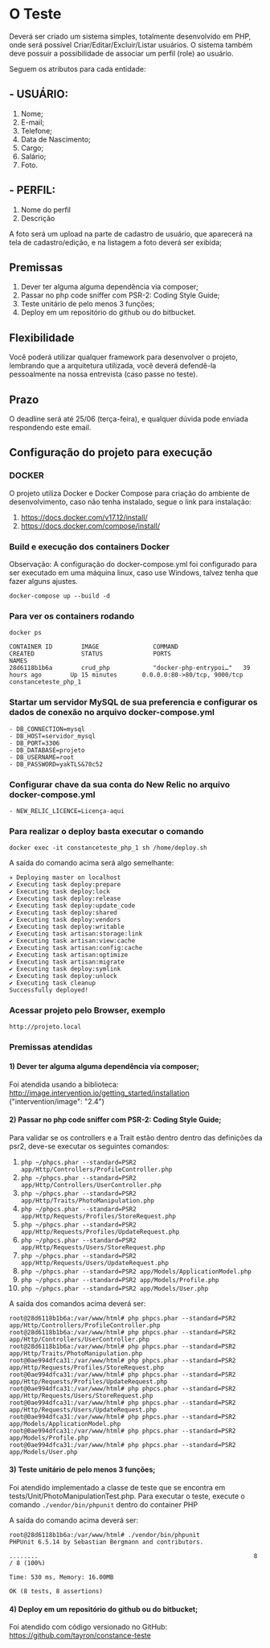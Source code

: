 # O Teste

Deverá ser criado um sistema simples, totalmente desenvolvido em PHP, onde será possível Criar/Editar/Excluir/Listar usuários. O sistema também deve possuir a possibilidade de associar um perfil (role) ao usuário.

Seguem os atributos para cada entidade:

## - USUÁRIO:
1. Nome;
2. E-mail;
3. Telefone;
4. Data de Nascimento;
5. Cargo;
6. Salário;
7. Foto.

## - PERFIL:
1. Nome do perfil
2. Descrição

A foto será um upload na parte de cadastro de usuário, que aparecerá na tela de cadastro/edição, e na listagem a foto deverá ser  exibida;

## Premissas
1. Dever ter alguma alguma dependência via composer;
2. Passar no php code sniffer com PSR-2: Coding Style Guide;
3. Teste unitário de pelo menos 3 funções;
4. Deploy em um repositório do github ou do bitbucket.

## Flexibilidade
Você poderá utilizar qualquer framework para desenvolver o projeto, lembrando que a arquitetura utilizada, você deverá defendê-la pessoalmente na nossa entrevista (caso passe no teste).

## Prazo
O deadline será até  25/06 (terça-feira), e qualquer dúvida pode enviada respondendo este email.


## Configuração do projeto para execução

### DOCKER
O projeto utiliza Docker e Docker Compose para criação do ambiente de desenvolvimento, caso não tenha instalado, segue o link para instalação:
1. https://docs.docker.com/v17.12/install/
2. https://docs.docker.com/compose/install/

### Build e execução dos containers Docker
Observação: A configuração do docker-compose.yml foi configurado para ser executado 
em uma máquina linux, caso use Windows, talvez tenha que fazer alguns ajustes.

```docker-compose up --build -d```

### Para ver os containers rodando
```docker ps```

```
CONTAINER ID        IMAGE               COMMAND                  CREATED             STATUS              PORTS                               NAMES
28d6118b1b6a        crud_php            "docker-php-entrypoi…"   39 hours ago        Up 15 minutes       0.0.0.0:80->80/tcp, 9000/tcp        constanceteste_php_1
```

### Startar um servidor MySQL de sua preferencia e configurar os dados de conexão no arquivo docker-compose.yml
```
- DB_CONNECTION=mysql
- DB_HOST=servidor_mysql
- DB_PORT=3306
- DB_DATABASE=projeto
- DB_USERNAME=root
- DB_PASSWORD=yakTLS&70c52
```

### Configurar chave da sua conta do New Relic no arquivo docker-compose.yml
```
- NEW_RELIC_LICENCE=Licença-aqui
```

### Para realizar o deploy basta executar o comando
```docker exec -it constanceteste_php_1 sh /home/deploy.sh```

A saída do comando acima será algo semelhante:

```
✈︎ Deploying master on localhost
✔ Executing task deploy:prepare
✔ Executing task deploy:lock
✔ Executing task deploy:release
✔ Executing task deploy:update_code
✔ Executing task deploy:shared
✔ Executing task deploy:vendors
✔ Executing task deploy:writable
✔ Executing task artisan:storage:link
✔ Executing task artisan:view:cache
✔ Executing task artisan:config:cache
✔ Executing task artisan:optimize
✔ Executing task artisan:migrate
✔ Executing task deploy:symlink
✔ Executing task deploy:unlock
✔ Executing task cleanup
Successfully deployed!

```
### Acessar projeto pelo Browser, exemplo
```http://projeto.local```

### Premissas atendidas

#### 1) Dever ter alguma alguma dependência via composer;

Foi atendida usando a biblioteca: http://image.intervention.io/getting_started/installation ("intervention/image": "2.4")

#### 2) Passar no php code sniffer com PSR-2: Coding Style Guide;

Para validar se os controllers e a Trait estão dentro dentro das definições da psr2,
deve-se executar os seguintes comandos: 

1. ```php ~/phpcs.phar --standard=PSR2 app/Http/Controllers/ProfileController.php```
2. ```php ~/phpcs.phar --standard=PSR2 app/Http/Controllers/UserController.php```
3. ```php ~/phpcs.phar --standard=PSR2 app/Http/Traits/PhotoManipulation.php```
4. ```php ~/phpcs.phar --standard=PSR2 app/Http/Requests/Profiles/StoreRequest.php```
5. ```php ~/phpcs.phar --standard=PSR2 app/Http/Requests/Profiles/UpdateRequest.php```
6. ```php ~/phpcs.phar --standard=PSR2 app/Http/Requests/Users/StoreRequest.php```
7. ```php ~/phpcs.phar --standard=PSR2 app/Http/Requests/Users/UpdateRequest.php```
8. ```php ~/phpcs.phar --standard=PSR2 app/Models/ApplicationModel.php```
9. ```php ~/phpcs.phar --standard=PSR2 app/Models/Profile.php```
10. ```php ~/phpcs.phar --standard=PSR2 app/Models/User.php```


A saída dos comandos acima deverá ser:
```
root@28d6118b1b6a:/var/www/html# php phpcs.phar --standard=PSR2 app/Http/Controllers/ProfileController.php
root@28d6118b1b6a:/var/www/html# php phpcs.phar --standard=PSR2 app/Http/Controllers/UserController.php
root@28d6118b1b6a:/var/www/html# php phpcs.phar --standard=PSR2 app/Http/Traits/PhotoManipulation.php
root@0ae994dfca31:/var/www/html# php phpcs.phar --standard=PSR2 app/Http/Requests/Profiles/StoreRequest.php
root@0ae994dfca31:/var/www/html# php phpcs.phar --standard=PSR2 app/Http/Requests/Profiles/UpdateRequest.php
root@0ae994dfca31:/var/www/html# php phpcs.phar --standard=PSR2 app/Http/Requests/Users/StoreRequest.php
root@0ae994dfca31:/var/www/html# php phpcs.phar --standard=PSR2 app/Http/Requests/Users/UpdateRequest.php
root@0ae994dfca31:/var/www/html# php phpcs.phar --standard=PSR2 app/Models/ApplicationModel.php
root@0ae994dfca31:/var/www/html# php phpcs.phar --standard=PSR2 app/Models/Profile.php
root@0ae994dfca31:/var/www/html# php phpcs.phar --standard=PSR2 app/Models/User.php
```

#### 3) Teste unitário de pelo menos 3 funções;

Foi atendido implementado a classe de teste que se encontra em tests/Unit/PhotoManipulationTest.php.
Para executar o teste, execute o comando ```./vendor/bin/phpunit``` dentro do container PHP

A saída do comando acima deverá ser:

```
root@28d6118b1b6a:/var/www/html# ./vendor/bin/phpunit
PHPUnit 6.5.14 by Sebastian Bergmann and contributors.

........                                                            8 / 8 (100%)

Time: 530 ms, Memory: 16.00MB

OK (8 tests, 8 assertions)
```


#### 4) Deploy em um repositório do github ou do bitbucket;

Foi atendido com código versionado no GitHub: https://github.com/tayron/constance-teste
